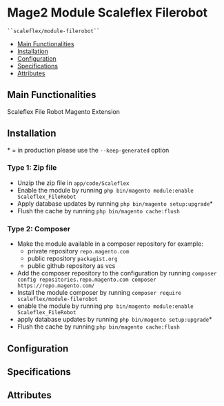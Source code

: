 # Mage2 Module Scaleflex Filerobot

    ``scaleflex/module-filerobot``

- [Main Functionalities](#markdown-header-main-functionalities)
- [Installation](#markdown-header-installation)
- [Configuration](#markdown-header-configuration)
- [Specifications](#markdown-header-specifications)
- [Attributes](#markdown-header-attributes)

## Main Functionalities

Scaleflex File Robot Magento Extension

## Installation

\* = in production please use the `--keep-generated` option

### Type 1: Zip file

- Unzip the zip file in `app/code/Scaleflex`
- Enable the module by running `php bin/magento module:enable Scaleflex_FileRobot`
- Apply database updates by running `php bin/magento setup:upgrade`\*
- Flush the cache by running `php bin/magento cache:flush`

### Type 2: Composer

- Make the module available in a composer repository for example:
    - private repository `repo.magento.com`
    - public repository `packagist.org`
    - public github repository as vcs
- Add the composer repository to the configuration by
  running `composer config repositories.repo.magento.com composer https://repo.magento.com/`
- Install the module composer by running `composer require scaleflex/module-filerobot`
- enable the module by running `php bin/magento module:enable Scaleflex_FileRobot`
- apply database updates by running `php bin/magento setup:upgrade`\*
- Flush the cache by running `php bin/magento cache:flush`

## Configuration

## Specifications

## Attributes



